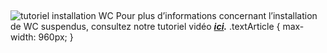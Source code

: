 ##
![tutoriel installation WC](http://www.lapeyre.fr/img/contrib/3194989159800679/Lapeyre-WC-Tutoriel.png)
Pour plus d’informations concernant l’installation de WC suspendus, consultez notre tutoriel vidéo **_[ici](https://www.youtube.com/watch?v=sSpTFtDDoo8)._**
.textArticle {
max-width: 960px;
}